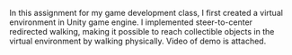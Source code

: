 In this assignment for my game development class, I first created a virtual environment in Unity game engine. I implemented steer-to-center redirected walking, making it possible to reach collectible objects in the virtual environment by walking physically. Video of demo is attached.
